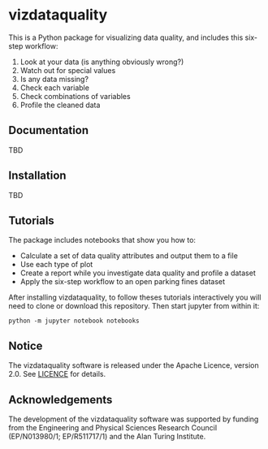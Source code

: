 # vizdataquality
This is a Python package for visualizing data quality, and includes this six-step workflow:
1. Look at your data (is anything obviously wrong?)
2. Watch out for special values
3. Is any data missing?
4. Check each variable
5. Check combinations of variables
6. Profile the cleaned data

## Documentation
TBD

## Installation
TBD

## Tutorials
The package includes notebooks that show you how to:
- Calculate a set of data quality attributes and output them to a file
- Use each type of plot
- Create a report while you investigate data quality and profile a dataset
- Apply the six-step workflow to an open parking fines dataset

After installing vizdataquality, to follow theses tutorials interactively you will need to clone or download this repository. Then start jupyter from within it:

```
python -m jupyter notebook notebooks
```

## Notice
The vizdataquality software is released under the Apache Licence, version 2.0. See [LICENCE](./LICENCE) for details.

## Acknowledgements
The development of the vizdataquality software was supported by funding from the Engineering and Physical Sciences Research Council (EP/N013980/1; EP/R511717/1) and the Alan Turing Institute.
